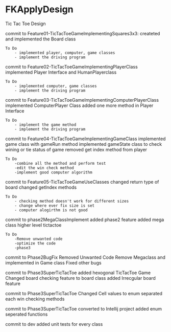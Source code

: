 # FKApplyDesign
Tic Tac Toe Design 


commit to Feature01-TicTacToeGameImplementingSquares3x3:
	createted and implemented the Board class

	To Do
		- implemented player, computer, game classes
		- implement the driving program

commit to Feature02-TicTacToeGameImplementingPlayerClass
	implemented Player Interface and HumanPlayerclass

	To Do
		- implemented computer, game classes
		- implement the driving program

commit to Feature03-TicTacToeGameImplementingComputerPlayerClass
	implemented ComputerPlayer Class
	added one more method in Player Interface

	To Do
		- implement the game method
		- implement the driving program

commit to Feature04-TicTacToeGameImplementingGameClass
	implemented game class with gameRun method
	implemented gameState class to check wining or tie status of game
	removed get index method from player  

	To Do 
		-combine all the method and perform test
		-edit the win check method
		-implement good computer algorithm

commit to Feature05-TicTacToeGameUseClasses
	changed return type of board
	changed getIndex methods

	To Do
		- checking method doesn't work for different sizes
		- change where ever fix size is set
		- computer alogirthm is not good
	
commit to phase2MegaClassImplement
	added phase2 feature
	added mega class
	higher level tictactoe
	
	To Do
		-Remove unwanted code
		-optimize the code
		-phase3

commit to Phase2BugFix
	Removed Unwanted Code
	Remove Megaclass and implememted in Game class
	Fixed other bugs


commit to Phase3SuperTicTacToe
	added hexogonal TicTacToe Game
	Changed board checking feature to board class
	added Irrecgular board feature

commit to Phase3SuperTicTacToe
	Changed Cell values to enum
	separated each win checking methods


commit to Phase3SuperTicTacToe
	converted to Intellij project
	added enum
	seperated functions
    
commit to dev
    added unit tests for every class



